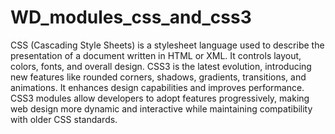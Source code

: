 # WD_modules_css_and_css3
CSS (Cascading Style Sheets) is a stylesheet language used to describe the presentation of a document written in HTML or XML.
It controls layout, colors, fonts, and overall design. CSS3 is the latest evolution, introducing new features like rounded corners, shadows, gradients, transitions, and animations.
It enhances design capabilities and improves performance.
CSS3 modules allow developers to adopt features progressively, making web design more dynamic and interactive while maintaining compatibility with older CSS standards.
